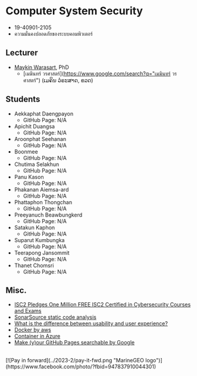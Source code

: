 # Computer System Security
+ 19-40901-2105
+ ความมั่นคงปลอดภัยของระบบคอมพิวเตอร์

## Lecturer
+ [Maykin Warasart](https://www.google.com/search?q=Maykin+Warasart), PhD
    + [เมฆินทร์ วรศาสตร์](https://www.google.com/search?q="เมฆินทร์ วรศาสตร์") (ເມຄິນ ວໍຣະສາດ, ຂວດ)

## Students
+ Aekkaphat Daengpayon
    + GitHub Page: N/A
+ Apichit Duangsa
    + GitHub Page: N/A
+ Aroonphat Seehanan
    + GitHub Page: N/A
+ Boonmee 
    + GitHub Page: N/A
+ Chutima Selakhun
    + GitHub Page: N/A
+ Panu Kason
    + GitHub Page: N/A
+ Phakanan Aiemsa-ard
    + GitHub Page: N/A
+ Phattaphon Thongchan
    + GitHub Page: N/A
+ Preeyanuch Beawbungkerd
    + GitHub Page: N/A
+ Satakun Kaphon
    + GitHub Page: N/A
+ Suparut Kumbungka
    + GitHub Page: N/A
+ Teerapong Jansommit
    + GitHub Page: N/A
+ Thanet Chomsri
    + GitHub Page: N/A

## Misc.
+ [ISC2 Pledges One Million FREE ISC2 Certified in Cybersecurity Courses and Exams](https://www.isc2.org/landing/1mcc)
+ [SonarSource static code analysis](https://rules.sonarsource.com/)
+ [What is the difference between usability and user experience?](https://www.facebook.com/photo?fbid=752443273561861)
+ [Docker by aws](https://aws.amazon.com/th/docker/)
+ [Container in Azure](https://learn.microsoft.com/en-us/training/paths/administer-containers-in-azure/)
+ [Make (y)our GitHub Pages searchable by Google](https://yossieliaz.medium.com/how-to-make-your-github-pages-website-searchable-by-google-c6f481ca3a19)

<br>
[![Pay in forward](../2023-2/pay-it-fwd.png "MarineGEO logo")](https://www.facebook.com/photo/?fbid=947837910044301)
